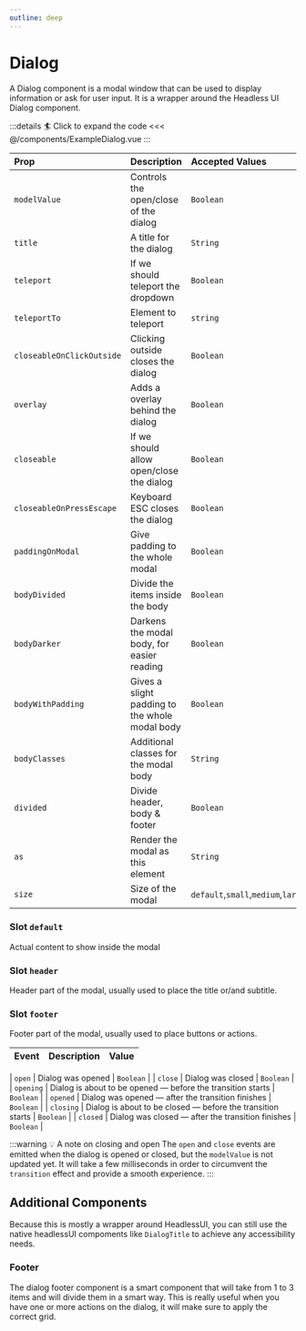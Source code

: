 ```yaml
---
outline: deep
---
```


# Dialog

A Dialog component is a modal window that can be used to display information or ask for user input. It is a wrapper around the Headless UI Dialog component.

<!--@include: ../../parts/title-preview.md-->

<ExampleDialog />

:::details :surfer: Click to expand the code
<<< @/components/ExampleDialog.vue
:::

<!--@include: ../../parts/title-props.md-->

| Prop                      | Description                                    | Accepted Values                           | Default     |
|:--------------------------|:-----------------------------------------------|:------------------------------------------|:------------|
| `modelValue`              | Controls the open/close of the dialog          | `Boolean`                                 | `false`     |
| `title`                   | A title for the dialog                         | `String`                                  | `undefined` |
| `teleport`                | If we should teleport the dropdown             | `Boolean`                                 | `true`      |
| `teleportTo`              | Element to teleport                            | `string`                                  | `body`      |
| `closeableOnClickOutside` | Clicking outside closes the dialog             | `Boolean`                                 | `true`      |
| `overlay`                 | Adds a overlay behind the dialog               | `Boolean`                                 | `true`      |
| `closeable`               | If we should allow open/close the dialog       | `Boolean`                                 | `true`      |
| `closeableOnPressEscape`  | Keyboard ESC closes the dialog                 | `Boolean`                                 | `true`      |
| `paddingOnModal`          | Give padding to the whole modal                | `Boolean`                                 | `true`      |
| `bodyDivided`             | Divide the items inside the body               | `Boolean`                                 | `false`     |
| `bodyDarker`              | Darkens the modal body, for easier reading     | `Boolean`                                 | `false`     |
| `bodyWithPadding`         | Gives a slight padding to the whole modal body | `Boolean`                                 | `false`     |
| `bodyClasses`             | Additional classes for the modal body          | `String`                                  | `undefined` |
| `divided`                 | Divide header, body & footer                   | `Boolean`                                 | `true`      |
| `as`                      | Render the modal as this element               | `String`                                  | `div`       |
| `size`                    | Size of the modal                              | `default`,`small`,`medium`,`large`,`full` | `default`   |



<!--@include: ../../parts/title-slots.md-->

### Slot `default`

Actual content to show inside the modal

### Slot `header`

Header part of the modal, usually used to place the title or/and subtitle.

### Slot `footer`

Footer part of the modal, usually used to place buttons or actions.


<!--@include: ../../parts/title-events.md-->

| Event   | Description             | Value     |
|:--------|:------------------------|:----------|
<!--@include: ../../parts/events-model-value.md-->
| `open` | Dialog was opened | `Boolean` |
| `close` | Dialog was closed | `Boolean` |
| `opening` | Dialog is about to be opened — before the transition starts | `Boolean` |
| `opened` | Dialog was opened — after the transition finishes | `Boolean` |
| `closing` | Dialog is about to be closed — before the transition starts | `Boolean` |
| `closed` | Dialog was closed — after the transition finishes | `Boolean` |

:::warning :bulb: A note on closing and open
The `open` and `close` events are emitted when the dialog is opened or closed, but the `modelValue` is not updated yet.
It will take a few milliseconds in order to circumvent the `transition` effect and provide a smooth experience.
:::


## Additional Components

Because this is mostly a wrapper around HeadlessUI, you can still use the native headlessUI compoments like `DialogTitle` to achieve any accessibility needs.

### Footer

The dialog footer component is a smart component that will take from 1 to 3 items and will divide them in a smart way.
This is really useful when you have one or more actions on the dialog, it will make sure to apply the correct grid.

